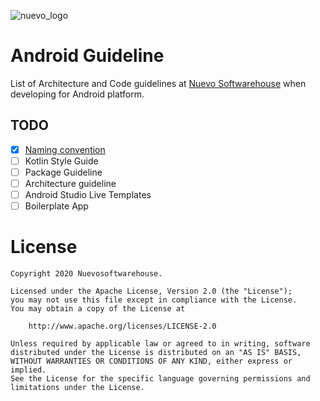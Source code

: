 ![nuevo_logo](https://www.nuevo.com.tr/Assets/images/nuevo_logo.png)
# Android Guideline
List of Architecture and Code guidelines at [Nuevo Softwarehouse](https://www.nuevo.com.tr) when developing for Android platform.

## TODO

- [X] [Naming convention](naming_convension.md)
- [ ] Kotlin Style Guide
- [ ] Package Guideline
- [ ] Architecture guideline
- [ ] Android Studio Live Templates
- [ ] Boilerplate App
# License

```
Copyright 2020 Nuevosoftwarehouse.

Licensed under the Apache License, Version 2.0 (the "License");
you may not use this file except in compliance with the License.
You may obtain a copy of the License at

    http://www.apache.org/licenses/LICENSE-2.0

Unless required by applicable law or agreed to in writing, software
distributed under the License is distributed on an "AS IS" BASIS,
WITHOUT WARRANTIES OR CONDITIONS OF ANY KIND, either express or implied.
See the License for the specific language governing permissions and
limitations under the License.
```